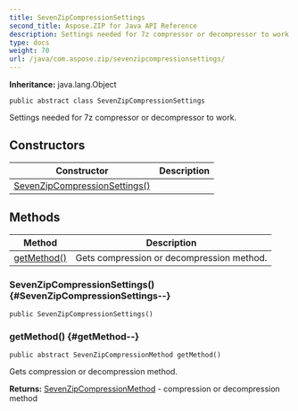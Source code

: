 ```yaml
---
title: SevenZipCompressionSettings
second_title: Aspose.ZIP for Java API Reference
description: Settings needed for 7z compressor or decompressor to work.
type: docs
weight: 70
url: /java/com.aspose.zip/sevenzipcompressionsettings/
---
```


**Inheritance:**
java.lang.Object
```
public abstract class SevenZipCompressionSettings
```

Settings needed for 7z compressor or decompressor to work.
## Constructors

| Constructor | Description |
| --- | --- |
| [SevenZipCompressionSettings()](#SevenZipCompressionSettings--) |  |
## Methods

| Method | Description |
| --- | --- |
| [getMethod()](#getMethod--) | Gets compression or decompression method. |
### SevenZipCompressionSettings() {#SevenZipCompressionSettings--}
```
public SevenZipCompressionSettings()
```


### getMethod() {#getMethod--}
```
public abstract SevenZipCompressionMethod getMethod()
```


Gets compression or decompression method.

**Returns:**
[SevenZipCompressionMethod](../../com.aspose.zip/sevenzipcompressionmethod) - compression or decompression method

